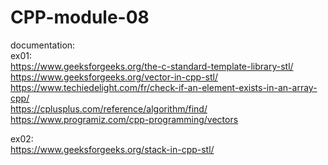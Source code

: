 # CPP-module-08

documentation:  
ex01:  
https://www.geeksforgeeks.org/the-c-standard-template-library-stl/  
https://www.geeksforgeeks.org/vector-in-cpp-stl/  
https://www.techiedelight.com/fr/check-if-an-element-exists-in-an-array-cpp/  
https://cplusplus.com/reference/algorithm/find/  
https://www.programiz.com/cpp-programming/vectors

ex02:  
https://www.geeksforgeeks.org/stack-in-cpp-stl/
